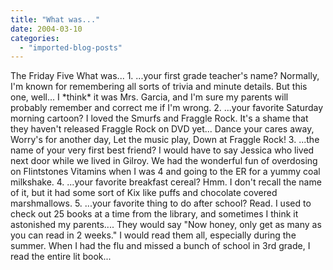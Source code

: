 ```yaml
---
title: "What was..."
date: 2004-03-10
categories: 
  - "imported-blog-posts"
---
```


The Friday Five What was... 1. ...your first grade teacher's name? Normally, I'm known for remembering all sorts of trivia and minute details. But this one, well... I \*think\* it was Mrs. Garcia, and I'm sure my parents will probably remember and correct me if I'm wrong. 2. ...your favorite Saturday morning cartoon? I loved the Smurfs and Fraggle Rock. It's a shame that they haven't released Fraggle Rock on DVD yet... Dance your cares away, Worry's for another day, Let the music play, Down at Fraggle Rock! 3. ...the name of your very first best friend? I would have to say Jessica who lived next door while we lived in Gilroy. We had the wonderful fun of overdosing on Flintstones Vitamins when I was 4 and going to the ER for a yummy coal milkshake. 4. ...your favorite breakfast cereal? Hmm. I don't recall the name of it, but it had some sort of Kix like puffs and chocolate covered marshmallows. 5. ...your favorite thing to do after school? Read. I used to check out 25 books at a time from the library, and sometimes I think it astonished my parents.... They would say "Now honey, only get as many as you can read in 2 weeks." I would read them all, especially during the summer. When I had the flu and missed a bunch of school in 3rd grade, I read the entire lit book...
